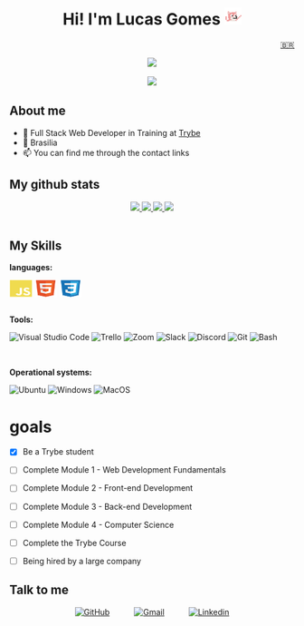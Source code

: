 
<h1 align="center">Hi! I'm Lucas Gomes <img src="assets/img/dancingdog.gif" alt="dancing dog" width="30"> </h1>
<div align="right"><a target="_blank" href="https://github.com/iamlucasgomes">🇧🇷</a></div>
<p align="center">
<img src="https://s7.gifyu.com/images/ezgif.com-gif-makerc7cb64de0fabcd39.gif" />
</p align="center">
<div align="center">

![](https://komarev.com/ghpvc/?username=iamlucasgomes&style=for-the-badge&label=VOCE+É+O+VISITANTE+NÚMERO&color=4B0082)
</div>
  
## About me

- 🌱 Full Stack Web Developer in Training at <a target="_blank" href="https://www.betrybe.com">Trybe</a>
- 📍 Brasilia 
- 📫 You can find me through the contact links


## My github stats
<div align="center">
  <a href="https://github.com/iamlucasgomes">
    <img height="180em" src="https://github-readme-stats.vercel.app/api?username=iamlucasgomes&show_icons=true&theme=dark&custom_title=Lucas's GitHub stats"/>
    <img height="180em" src="https://github-readme-stats.vercel.app/api/top-langs/?username=iamlucasgomes&layout=compact&langs_count=7&theme=dark&custom_title=Most Used Languages"/>
    <img  src="https://github-readme-streak-stats.herokuapp.com/?user=iamlucasgomes&show_icons=true&locale=en&layout=compact&theme=dark&line_height=0" />
    <img src="https://activity-graph.herokuapp.com/graph?username=iamlucasgomes&theme=xcode">
  </a>
</div>

<div style="display: inline_block"><br>
  
  ## My Skills
  **languages:**
  
  <img align="center" alt="lucas-Js" height="30" width="40" src="https://raw.githubusercontent.com/devicons/devicon/master/icons/javascript/javascript-plain.svg">
  <img align="center" alt="lucas-HTML" height="30" width="40" src="https://raw.githubusercontent.com/devicons/devicon/master/icons/html5/html5-original.svg">
  <img align="center" alt="lucas-CSS" height="30" width="40" src="https://raw.githubusercontent.com/devicons/devicon/master/icons/css3/css3-original.svg">
</div>
  <div style="display: inline_block"><br>
  
**Tools:**

  ![Visual Studio Code](https://img.shields.io/badge/-Visual%20Studio%20Code-007ACC?style=for-the-badge&logo=visual-studio-code&logoColor=white)
  ![Trello](https://img.shields.io/badge/-Trello-0052CC?style=for-the-badge&logo=trello&logoColor=white)
  ![Zoom](https://img.shields.io/badge/Zoom-2D8CFF.svg?&style=for-the-badge&logo=Zoom&logoColor=white)
  ![Slack](https://img.shields.io/badge/Slack-4A154B.svg?&style=for-the-badge&logo=Slack&logoColor=white)
  ![Discord](https://img.shields.io/badge/Discord-5865f2.svg?&style=for-the-badge&logo=Discord&logoColor=white)
  ![Git](https://img.shields.io/badge/git-F05032.svg?&style=for-the-badge&logo=git&logoColor=white)
  ![Bash](https://img.shields.io/badge/Bash-4EAA25.svg?&style=for-the-badge&logo=GNUBash&logoColor=white)
 
  </div>
  <div style="display: inline_block"><br>
  
**Operational systems:**

  ![Ubuntu](https://img.shields.io/badge/Ubuntu-E95420.svg?&style=for-the-badge&logo=Ubuntu&logoColor=white)
  ![Windows](https://img.shields.io/badge/Windows-0078D6.svg?&style=for-the-badge&logo=Windows&logoColor=white)
  ![MacOS](https://img.shields.io/badge/MacOs-000000.svg?&style=for-the-badge&logo=MacOS&logoColor=white)


  </div>
  
<h1>goals</h1>

- [X] Be a Trybe student
- [ ] Complete Module 1 - Web Development Fundamentals
- [ ] Complete Module 2 - Front-end Development
- [ ] Complete Module 3 - Back-end Development
- [ ] Complete Module 4 - Computer Science
- [ ] Complete the Trybe Course
- [ ] Being hired by a large company

  


## Talk to me

<center>

 [![GitHub](https://img.shields.io/badge/github-181717.svg?&style=for-the-badge&logo=github&logoColor=white&)](link=https://github.com/iamlucasgomes)  &nbsp;&nbsp;&nbsp;&nbsp;&nbsp;&nbsp;&nbsp;&nbsp;&nbsp; 
 [![Gmail](https://img.shields.io/badge/gmail-EA4335?&style=for-the-badge&logo=gmail&logoColor=white&)](mailto:lucas.devjs@gmail.com)  &nbsp;&nbsp;&nbsp;&nbsp;&nbsp;&nbsp;&nbsp;&nbsp;&nbsp;
 [![Linkedin](https://img.shields.io/badge/linkedin-0A66C2.svg?&style=for-the-badge&logo=linkedin&logoColor=white&)](link=https://www.linkedin.com/in/iamlucasgomes/)
 
 </center>